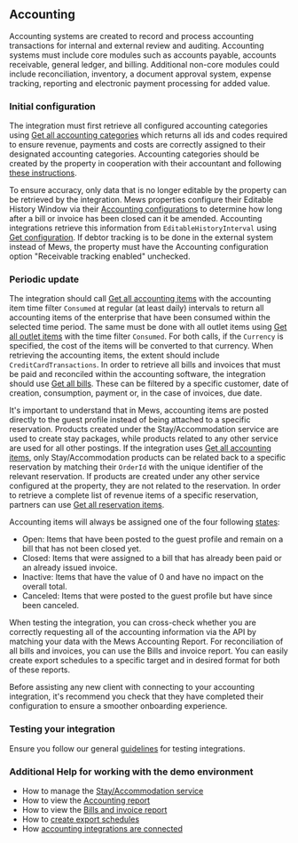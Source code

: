 ## Accounting

Accounting systems are created to record and process accounting transactions for internal and external review and auditing. Accounting systems must include core modules such as accounts payable, accounts receivable, general ledger, and billing. Additional non-core modules could include reconciliation, inventory, a document approval system, expense tracking, reporting and electronic payment processing for added value. 

### Initial configuration

The integration must first retrieve all configured accounting categories using [Get all accounting categories](../operations/finance.md#get-all-accounting-categories) which returns all ids and codes required to ensure revenue, payments and costs are correctly assigned to their designated accounting categories. Accounting categories should be created by the property in cooperation with their accountant and following [these instructions](https://help.mews.com/en/articles/4244319-create-an-accounting-category). 

To ensure accuracy, only data that is no longer editable by the property can be retrieved by the integration. Mews properties configure their Editable History Window via their [Accounting configurations](https://help.mews.com/en/articles/4245522-what-is-the-accounting-configuration) to determine how long after a bill or invoice has been closed can it be amended. Accounting integrations retrieve this information from `EditableHistoryInterval` using [Get configuration](../operations/configuration.md#get-configuration). If debtor tracking is to be done in the external system instead of Mews, the property must have the Accounting configuration option "Receivable tracking enabled" unchecked.

### Periodic update

The integration should call [Get all accounting items](../operations/finance.md#get-all-accounting-items) with the accounting item time filter `Consumed` at regular (at least daily) intervals to return all accounting items of the enterprise that have been consumed within the selected time period. The same must be done with all outlet items using [Get all outlet items](../operations/finance.md#get-all-outlet-items) with the time filter `Consumed`. For both calls, if the `Currency` is specified, the cost of the items will be converted to that currency. When retrieving the accounting items, the extent should include `CreditCardTransactions`. In order to retrieve all bills and invoices that must be paid and reconciled within the accounting software, the integration should use [Get all bills](../operations/finance.md#get-all-bills). These can be filtered by a specific customer, date of creation, consumption, payment or, in the case of invoices, due date.

It's important to understand that in Mews, accounting items are posted directly to the guest profile instead of being attached to a specific reservation. Products created under the Stay/Accommodation service are used to create stay packages, while products related to any other service are used for all other postings. If the integration uses [Get all accounting items](../operations/finance.md#get-all-accounting-items), only Stay/Accommodation products can be related back to a specific reservation by matching their `OrderId` with the unique identifier of the relevant reservation. If products are created under any other service configured at the property, they are not related to the reservation. In order to retrieve a complete list of revenue items of a specific reservation, partners can use [Get all reservation items](../operations/reservations.md#get-all-reservation-items). 

Accounting items will always be assigned one of the four following [states](../operations/finance.md#accounting-item-state):
* Open: Items that have been posted to the guest profile and remain on a bill that has not been closed yet.
* Closed: Items that were assigned to a bill that has already been paid or an already issued invoice.
* Inactive: Items that have the value of 0 and have no impact on the overall total.
* Canceled: Items that were posted to the guest profile but have since been canceled.

When testing the integration, you can cross-check whether you are correctly requesting all of the accounting information via the API by matching your data with the Mews Accounting Report. For reconciliation of all bills and invoices, you can use the Bills and invoice report. You can easily create export schedules to a specific target and in desired format for both of these reports. 

Before assisting any new client with connecting to your accounting integration, it's recommend you check that they have completed their configuration to ensure a smoother onboarding experience.

### Testing your integration

Ensure you follow our general [guidelines](../guidelines.md) for testing integrations.


### Additional Help for working with the demo environment

- How to manage the [Stay/Accommodation service](https://help.mews.com/en/articles/4244328-set-up-your-stay-service)
- How to view the [Accounting report](https://help.mews.com/en/articles/4245918-accounting-report)
- How to view the [Bills and invoice report](https://help.mews.com/en/articles/4245921-bills-and-invoices-report)
- How to [create export schedules](https://help.mews.com/en/articles/4245871-schedule-report-exports)
- How [accounting integrations are connected](https://help.mews.com/en/articles/4399271-how-can-i-connect-my-accounting-integration)

